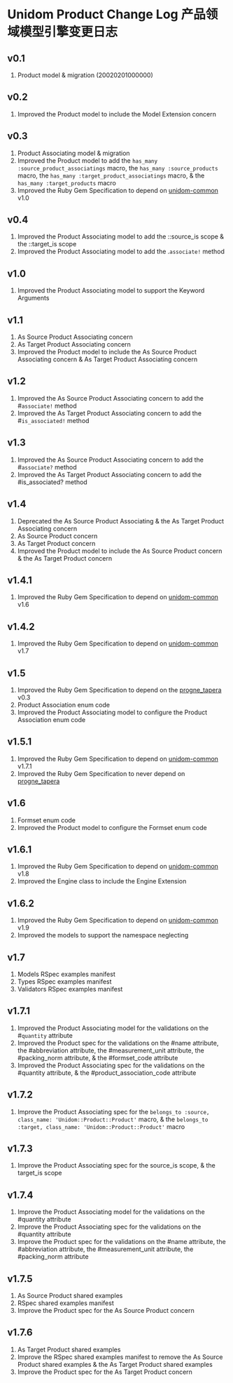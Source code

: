 # Unidom Product Change Log 产品领域模型引擎变更日志

## v0.1
1. Product model & migration (20020201000000)

## v0.2
1. Improved the Product model to include the Model Extension concern

## v0.3
1. Product Associating model & migration
2. Improved the Product model to add the ``has_many :source_product_associatings`` macro, the ``has_many :source_products`` macro, the ``has_many :target_product_associatings`` macro, & the ``has_many :target_products`` macro
3. Improved the Ruby Gem Specification to depend on [unidom-common](https://github.com/topbitdu/unidom-common) v1.0

## v0.4
1. Improved the Product Associating model to add the ::source_is scope & the ::target_is scope
2. Improved the Product Associating model to add the .``associate!`` method

## v1.0
1. Improved the Product Associating model to support the Keyword Arguments

## v1.1
1. As Source Product Associating concern
2. As Target Product Associating concern
3. Improved the Product model to include the As Source Product Associating concern & As Target Product Associating concern

## v1.2
1. Improved the As Source Product Associating concern to add the #``associate!`` method
2. Improved the As Target Product Associating concern to add the #``is_associated!`` method

## v1.3
1. Improved the As Source Product Associating concern to add the #``associate?`` method
2. Improved the As Target Product Associating concern to add the #is_associated? method

## v1.4
1. Deprecated the As Source Product Associating & the As Target Product Associating concern
2. As Source Product concern
3. As Target Product concern
4. Improved the Product model to include the As Source Product concern & the As Target Product concern

## v1.4.1
1. Improved the Ruby Gem Specification to depend on [unidom-common](https://github.com/topbitdu/unidom-common) v1.6

## v1.4.2
1. Improved the Ruby Gem Specification to depend on [unidom-common](https://github.com/topbitdu/unidom-common) v1.7

## v1.5
1. Improved the Ruby Gem Specification to depend on the [progne_tapera](https://github.com/topbitdu/progne_tapera) v0.3
2. Product Association enum code
3. Improved the Product Associating model to configure the Product Association enum code

## v1.5.1
1. Improved the Ruby Gem Specification to depend on [unidom-common](https://github.com/topbitdu/unidom-common) v1.7.1
2. Improved the Ruby Gem Specification to never depend on [progne_tapera](https://github.com/topbitdu/progne_tapera)

## v1.6
1. Formset enum code
2. Improved the Product model to configure the Formset enum code

## v1.6.1
1. Improved the Ruby Gem Specification to depend on [unidom-common](https://github.com/topbitdu/unidom-common) v1.8
2. Improved the Engine class to include the Engine Extension

## v1.6.2
1. Improved the Ruby Gem Specification to depend on [unidom-common](https://github.com/topbitdu/unidom-common) v1.9
2. Improved the models to support the namespace neglecting

## v1.7
1. Models RSpec examples manifest
2. Types RSpec examples manifest
3. Validators RSpec examples manifest

## v1.7.1
1. Improved the Product Associating model for the validations on the #``quantity`` attribute
2. Improved the Product spec for the validations on the #name attribute, the #abbreviation attribute, the #measurement_unit attribute, the #packing_norm attribute, & the #formset_code attribute
3. Improved the Product Associating spec for the validations on the #quantity attribute, & the #product_association_code attribute

## v1.7.2
1. Improve the Product Associating spec for the ``belongs_to :source, class_name: 'Unidom::Product::Product'`` macro, & the ``belongs_to :target, class_name: 'Unidom::Product::Product'`` macro

## v1.7.3
1. Improve the Product Associating spec for the source_is scope, & the target_is scope

## v1.7.4
1. Improve the Product Associating model for the validations on the #quantity attribute
2. Improve the Product Associating spec for the validations on the #quantity attribute
3. Improve the Product spec for the validations on the #name attribute, the #abbreviation attribute, the #measurement_unit attribute, the #packing_norm attribute

## v1.7.5
1. As Source Product shared examples
2. RSpec shared examples manifest
3. Improve the Product spec for the As Source Product concern

## v1.7.6
1. As Target Product shared examples
2. Improve the RSpec shared examples manifest to remove the As Source Product shared examples & the As Target Product shared examples
3. Improve the Product spec for the As Target Product concern
